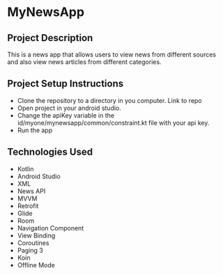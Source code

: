 # MyNewsApp

## Project Description
This is a news app that allows users to view news from different sources and also view news articles from different categories.

## Project Setup Instructions
- Clone the repository to a directory in you computer. Link to repo
- Open project in your android studio.
- Change the apiKey variable in the id/myone/mynewsapp/common/constraint.kt file with your api key.
- Run the app

## Technologies Used
- Kotlin
- Android Studio
- XML
- News API
- MVVM
- Retrofit
- Glide
- Room
- Navigation Component
- View Binding
- Coroutines
- Paging 3
- Koin 
- Offline Mode